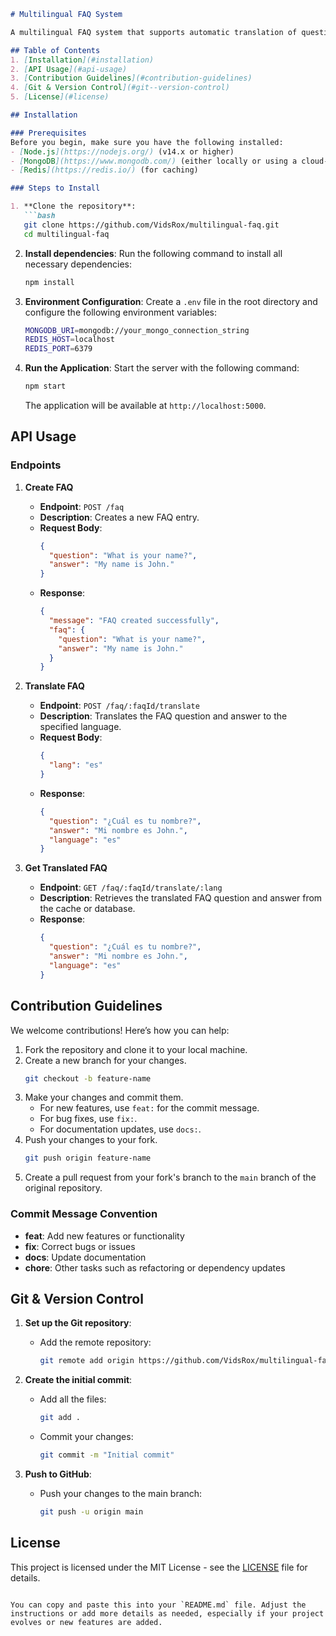 ```markdown
# Multilingual FAQ System

A multilingual FAQ system that supports automatic translation of questions and answers with caching for optimized performance. This system integrates MongoDB for storing FAQ data, Redis for caching translations, and uses Google Translate API for language translation.

## Table of Contents
1. [Installation](#installation)
2. [API Usage](#api-usage)
3. [Contribution Guidelines](#contribution-guidelines)
4. [Git & Version Control](#git--version-control)
5. [License](#license)

## Installation

### Prerequisites
Before you begin, make sure you have the following installed:
- [Node.js](https://nodejs.org/) (v14.x or higher)
- [MongoDB](https://www.mongodb.com/) (either locally or using a cloud-based service like MongoDB Atlas)
- [Redis](https://redis.io/) (for caching)

### Steps to Install

1. **Clone the repository**:
   ```bash
   git clone https://github.com/VidsRox/multilingual-faq.git
   cd multilingual-faq
   ```

2. **Install dependencies**:
   Run the following command to install all necessary dependencies:
   ```bash
   npm install
   ```

3. **Environment Configuration**:
   Create a `.env` file in the root directory and configure the following environment variables:
   ```bash
   MONGODB_URI=mongodb://your_mongo_connection_string
   REDIS_HOST=localhost
   REDIS_PORT=6379
   ```

4. **Run the Application**:
   Start the server with the following command:
   ```bash
   npm start
   ```

   The application will be available at `http://localhost:5000`.

## API Usage

### Endpoints

1. **Create FAQ**
   - **Endpoint**: `POST /faq`
   - **Description**: Creates a new FAQ entry.
   - **Request Body**:
     ```json
     {
       "question": "What is your name?",
       "answer": "My name is John."
     }
     ```
   - **Response**:
     ```json
     {
       "message": "FAQ created successfully",
       "faq": {
         "question": "What is your name?",
         "answer": "My name is John."
       }
     }
     ```

2. **Translate FAQ**
   - **Endpoint**: `POST /faq/:faqId/translate`
   - **Description**: Translates the FAQ question and answer to the specified language.
   - **Request Body**:
     ```json
     {
       "lang": "es"
     }
     ```
   - **Response**:
     ```json
     {
       "question": "¿Cuál es tu nombre?",
       "answer": "Mi nombre es John.",
       "language": "es"
     }
     ```

3. **Get Translated FAQ**
   - **Endpoint**: `GET /faq/:faqId/translate/:lang`
   - **Description**: Retrieves the translated FAQ question and answer from the cache or database.
   - **Response**:
     ```json
     {
       "question": "¿Cuál es tu nombre?",
       "answer": "Mi nombre es John.",
       "language": "es"
     }
     ```

## Contribution Guidelines

We welcome contributions! Here’s how you can help:

1. Fork the repository and clone it to your local machine.
2. Create a new branch for your changes.
   ```bash
   git checkout -b feature-name
   ```
3. Make your changes and commit them.
   - For new features, use `feat:` for the commit message.
   - For bug fixes, use `fix:`.
   - For documentation updates, use `docs:`.
4. Push your changes to your fork.
   ```bash
   git push origin feature-name
   ```
5. Create a pull request from your fork's branch to the `main` branch of the original repository.

### Commit Message Convention
- **feat**: Add new features or functionality
- **fix**: Correct bugs or issues
- **docs**: Update documentation
- **chore**: Other tasks such as refactoring or dependency updates

## Git & Version Control

1. **Set up the Git repository**:
   - Add the remote repository:
     ```bash
     git remote add origin https://github.com/VidsRox/multilingual-faq.git
     ```

2. **Create the initial commit**:
   - Add all the files:
     ```bash
     git add .
     ```
   - Commit your changes:
     ```bash
     git commit -m "Initial commit"
     ```

3. **Push to GitHub**:
   - Push your changes to the main branch:
     ```bash
     git push -u origin main
     ```

## License

This project is licensed under the MIT License - see the [LICENSE](LICENSE) file for details.
```

You can copy and paste this into your `README.md` file. Adjust the instructions or add more details as needed, especially if your project evolves or new features are added.
